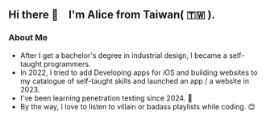 ## Hi there 👋 &ensp; I'm Alice from Taiwan( 🇹🇼 ).
<!--
**AliceUD/AliceUD** is a ✨ _special_ ✨ repository because its `README.md` (this file) appears on your GitHub profile.

Here are some ideas to get you started:

- 🔭 I’m currently working on ...
- 🌱 I’m currently learning ...
- 👯 I’m looking to collaborate on ...
- 🤔 I’m looking for help with ...
- 💬 Ask me about ...
- 📫 How to reach me: ...
- 😄 Pronouns: ...
- ⚡ Fun fact: ...
-->

### About Me

- After I get a bachelor's degree in industrial design, I became a self-taught programmers.
- In 2022, I tried to add Developing apps for iOS and building websites to my catalogue of self-taught skills and launched an app / a website in 2023.
- I've been learning penetration testing since 2024. 🌱
- By the way, I love to listen to villain or badass playlists while coding. 😊



